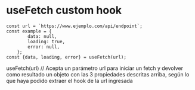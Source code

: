 # useFetch custom hook

```
const url = `https://www.ejemplo.com/api/endpoint`;
const example = { 
        data: null,
        loading: true,
        error: null,
    };
const {data, loading, error} = useFetch(url);
```


useFetch(url) // Acepta un parámetro url para iniciar un fetch y devolver como resultado un objeto con las 3 propiedades descritas arriba, según lo que haya podido extraer el hook de la url ingresada